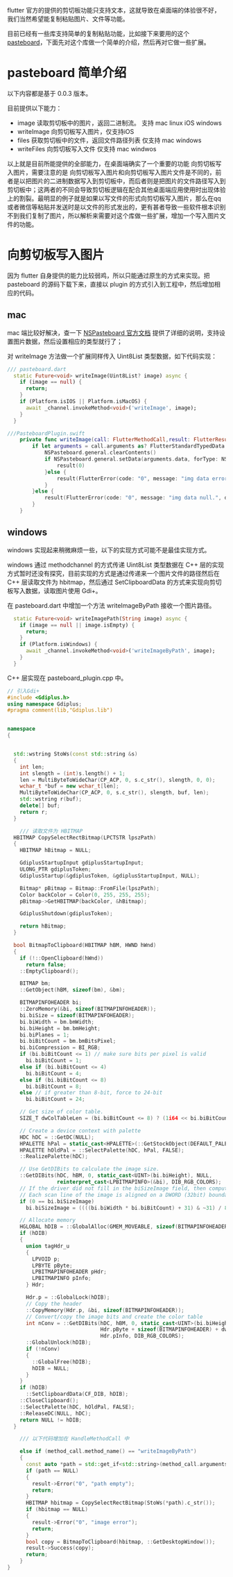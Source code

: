 flutter 官方的提供的剪切板功能只支持文本，这就导致在桌面端的体验很不好，我们当然希望能复制粘贴图片、文件等功能。

目前已经有一些库支持简单的复制粘贴功能，比如接下来要用的这个 [pasteboard](https://pub.dev/packages/pasteboard)，下面先对这个库做一个简单的介绍，然后再对它做一些扩展。

# pasteboard 简单介绍

以下内容都是基于 0.0.3 版本。

目前提供以下能力：

- image 读取剪切板中的图片，返回二进制流。 支持 mac linux iOS windows
- writeImage 向剪切板写入图片，仅支持iOS
- files 获取剪切板中的文件，返回文件路径列表 仅支持 mac windows
- writeFiles 向剪切板写入文件  仅支持 mac windwos

以上就是目前所能提供的全部能力，在桌面端确实了一个重要的功能 向剪切板写入图片，需要注意的是 向剪切板写入图片和向剪切板写入图片文件是不同的，前者是以把图片的二进制数据写入到剪切板中，而后者则是把图片的文件路径写入到剪切板中；这两者的不同会导致剪切板逻辑在配合其他桌面端应用使用时出现体验上的割裂。最明显的例子就是如果以写文件的形式向剪切板写入图片，那么在qq或者微信等粘贴并发送时是以文件的形式发出的，更有甚者导致一些软件根本识别不到我们复制了图片，所以解析来需要对这个库做一些扩展，增加一个写入图片文件的功能。

# 向剪切板写入图片

因为 flutter 自身提供的能力比较弱鸡，所以只能通过原生的方式来实现。把 pasteboard 的源码下载下来，直接以 plugin 的方式引入到工程中，然后增加相应的代码。

## mac

mac 端比较好解决，查一下 [NSPasteboard 官方文档](https://developer.apple.com/documentation/appkit/nspasteboard) 提供了详细的说明，支持设置图片数据，然后设置相应的类型就行了；

对 writeImage 方法做一个扩展同样传入 Uint8List 类型数据，如下代码实现：

```dart
/// pasteboard.dart
  static Future<void> writeImage(Uint8List? image) async {
    if (image == null) {
      return;
    }
    if (Platform.isIOS || Platform.isMacOS) {
      await _channel.invokeMethod<void>('writeImage', image);
    }
  }
```

```swift
///PasteboardPlugin.swift
    private func writeImage(call: FlutterMethodCall,result: FlutterResult){
        if let arguments = call.arguments as? FlutterStandardTypedData {
            NSPasteboard.general.clearContents()
            if NSPasteboard.general.setData(arguments.data, forType: NSPasteboard.PasteboardType.tiff) {
                result(0)
            }else {
                result(FlutterError(code: "0", message: "img data error.", details: nil))
            }
        }else {
            result(FlutterError(code: "0", message: "img data null.", details: nil))
        }
    }
```

## windows

windows 实现起来稍微麻烦一些，以下的实现方式可能不是最佳实现方式。

windows 通过 methodchannel 的方式传递 Uint8List 类型数据在 C++ 层的实现方式暂时还没有探究，目前实现的方式是通过传递来一个图片文件的路径然后在 C++ 层读取文件为 hbitmap，然后通过 SetClipboardData 的方式来实现向剪切板写入数据，读取图片使用 Gdi+。

在 pasteboard.dart 中增加一个方法 writeImageByPath 接收一个图片路径。

```dart
  static Future<void> writeImagePath(String image) async {
    if (image == null || image.isEmpty) {
      return;
    }
    if (Platform.isWindows) {
      await _channel.invokeMethod<void>('writeImageByPath', image);
    }
  }
```

C++ 层实现在 pasteboard_plugin.cpp 中。

```cpp
// 引入Gdi+
#include <Gdiplus.h>
using namespace Gdiplus;
#pragma comment(lib,"Gdiplus.lib")


namespace
{


  std::wstring StoWs(const std::string &s)
  {
    int len;
    int slength = (int)s.length() + 1;
    len = MultiByteToWideChar(CP_ACP, 0, s.c_str(), slength, 0, 0);
    wchar_t *buf = new wchar_t[len];
    MultiByteToWideChar(CP_ACP, 0, s.c_str(), slength, buf, len);
    std::wstring r(buf);
    delete[] buf;
    return r;
  }

    /// 读取文件为 HBITMAP
  HBITMAP CopySelectRectBitmap(LPCTSTR lpszPath)
  {
    HBITMAP hBitmap = NULL;

    GdiplusStartupInput gdiplusStartupInput;
    ULONG_PTR gdiplusToken;
    GdiplusStartup(&gdiplusToken, &gdiplusStartupInput, NULL);

    Bitmap* pBitmap = Bitmap::FromFile(lpszPath);
    Color backColor = Color(0, 255, 255, 255);
    pBitmap->GetHBITMAP(backColor, &hBitmap);

    GdiplusShutdown(gdiplusToken);

    return hBitmap;
  }

  bool BitmapToClipboard(HBITMAP hBM, HWND hWnd)
  {
    if (!::OpenClipboard(hWnd))
      return false;
    ::EmptyClipboard();

    BITMAP bm;
    ::GetObject(hBM, sizeof(bm), &bm);

    BITMAPINFOHEADER bi;
    ::ZeroMemory(&bi, sizeof(BITMAPINFOHEADER));
    bi.biSize = sizeof(BITMAPINFOHEADER);
    bi.biWidth = bm.bmWidth;
    bi.biHeight = bm.bmHeight;
    bi.biPlanes = 1;
    bi.biBitCount = bm.bmBitsPixel;
    bi.biCompression = BI_RGB;
    if (bi.biBitCount <= 1) // make sure bits per pixel is valid
      bi.biBitCount = 1;
    else if (bi.biBitCount <= 4)
      bi.biBitCount = 4;
    else if (bi.biBitCount <= 8)
      bi.biBitCount = 8;
    else // if greater than 8-bit, force to 24-bit
      bi.biBitCount = 24;

    // Get size of color table.
    SIZE_T dwColTableLen = (bi.biBitCount <= 8) ? (1i64 << bi.biBitCount) * sizeof(RGBQUAD) : 0;

    // Create a device context with palette
    HDC hDC = ::GetDC(NULL);
    HPALETTE hPal = static_cast<HPALETTE>(::GetStockObject(DEFAULT_PALETTE));
    HPALETTE hOldPal = ::SelectPalette(hDC, hPal, FALSE);
    ::RealizePalette(hDC);

    // Use GetDIBits to calculate the image size.
    ::GetDIBits(hDC, hBM, 0, static_cast<UINT>(bi.biHeight), NULL,
                reinterpret_cast<LPBITMAPINFO>(&bi), DIB_RGB_COLORS);
    // If the driver did not fill in the biSizeImage field, then compute it.
    // Each scan line of the image is aligned on a DWORD (32bit) boundary.
    if (0 == bi.biSizeImage)
      bi.biSizeImage = ((((bi.biWidth * bi.biBitCount) + 31) & ~31) / 8) * bi.biHeight;

    // Allocate memory
    HGLOBAL hDIB = ::GlobalAlloc(GMEM_MOVEABLE, sizeof(BITMAPINFOHEADER) + dwColTableLen + bi.biSizeImage);
    if (hDIB)
    {
      union tagHdr_u
      {
        LPVOID p;
        LPBYTE pByte;
        LPBITMAPINFOHEADER pHdr;
        LPBITMAPINFO pInfo;
      } Hdr;

      Hdr.p = ::GlobalLock(hDIB);
      // Copy the header
      ::CopyMemory(Hdr.p, &bi, sizeof(BITMAPINFOHEADER));
      // Convert/copy the image bits and create the color table
      int nConv = ::GetDIBits(hDC, hBM, 0, static_cast<UINT>(bi.biHeight),
                              Hdr.pByte + sizeof(BITMAPINFOHEADER) + dwColTableLen,
                              Hdr.pInfo, DIB_RGB_COLORS);
      ::GlobalUnlock(hDIB);
      if (!nConv)
      {
        ::GlobalFree(hDIB);
        hDIB = NULL;
      }
    }
    if (hDIB)
      ::SetClipboardData(CF_DIB, hDIB);
    ::CloseClipboard();
    ::SelectPalette(hDC, hOldPal, FALSE);
    ::ReleaseDC(NULL, hDC);
    return NULL != hDIB;
  }

    /// 以下代码增加在 HandleMethodCall 中

    else if (method_call.method_name() == "writeImageByPath")
    {
      const auto *path = std::get_if<std::string>(method_call.arguments());
      if (path == NULL)
      {
        result->Error("0", "path empty");
        return;
      }
      HBITMAP hbitmap = CopySelectRectBitmap(StoWs(*path).c_str());
      if (hbitmap == NULL)
      {
        result->Error("0", "image error");
        return;
      }
      bool copy = BitmapToClipboard(hbitmap, ::GetDesktopWindow());
      result->Success(copy);
      return;
    }
}

```
